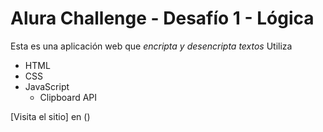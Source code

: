 <h1>Alura Challenge - Desafío 1 - Lógica</h1>

Esta es una aplicación web que *encripta y desencripta textos*
Utiliza
- HTML
- CSS
- JavaScript
  - Clipboard API

[Visita el sitio] en ()


